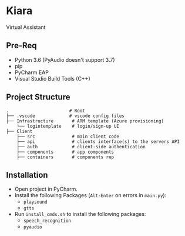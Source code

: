 # Kiara

Virtual Assistant

## Pre-Req

- Python 3.6 (PyAudio doesn't support 3.7)
- pip
- PyCharm EAP
- Visual Studio Build Tools (C++)

## Project Structure


```ProjectStructure
.                       # Root
├── .vscode             # vscode config files
├── Infrastructure       # ARM template (Azure provisioning)
    └── logintemplate    # login/sign-up UI
├── Client
    ├── src              # main client code
    ├── api              # clients interface(s) to the servers API
    ├── auth             # client-side authentication
    ├── components       # app components
    ├── containers       # components rep
```

## Installation

- Open project in PyCharm.
- Install the following Packages (`Alt-Enter` on errors in `main.py`):
    - `playsound`
    - `gtts`
- Run `install_cmds.sh` to install the following packages:
    - `speech_recognition`
    -  `pyaudio`